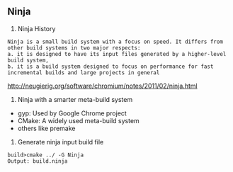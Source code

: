 Ninja
------

1. Ninja  History
```
Ninja is a small build system with a focus on speed. It differs from other build systems in two major respects: 
a. it is designed to have its input files generated by a higher-level build system, 
b. it is a build system designed to focus on performance for fast incremental builds and large projects in general
```

http://neugierig.org/software/chromium/notes/2011/02/ninja.html

1. Ninja with a smarter meta-build system
* gyp: Used by Google Chrome project 
* CMake: A widely used meta-build system 
* others like premake

1. Generate ninja input build file
```
build>cmake ../ -G Ninja
Output: build.ninja
```
